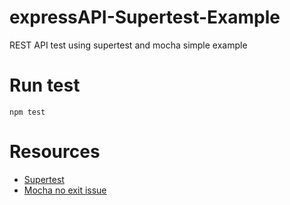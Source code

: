 # expressAPI-Supertest-Example
REST API test using supertest and mocha simple example

# Run test
```
npm test
```

# Resources
* [Supertest](https://www.npmjs.com/package/supertest)
* [Mocha no exit issue](https://stackoverflow.com/questions/50372866/mocha-not-exiting-after-test)